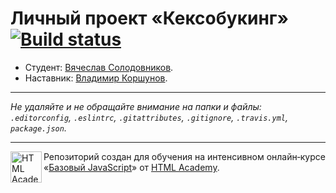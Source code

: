 # Личный проект «Кексобукинг» [![Build status][travis-image]][travis-url]

* Студент: [Вячеслав Солодовников](https://up.htmlacademy.ru/javascript/11/user/499135).
* Наставник: [Владимир Коршунов](https://htmlacademy.ru/profile/bekobou).

---

_Не удаляйте и не обращайте внимание на папки и файлы:_<br>
_`.editorconfig`, `.eslintrc`, `.gitattributes`, `.gitignore`, `.travis.yml`, `package.json`._

---

<a href="https://htmlacademy.ru/intensive/javascript"><img align="left" width="50" height="50" title="HTML Academy" src="https://up.htmlacademy.ru/static/img/intensive/javascript/logo-for-github.svg"></a>

Репозиторий создан для обучения на интенсивном онлайн‑курсе «[Базовый JavaScript](https://htmlacademy.ru/intensive/javascript)» от [HTML Academy](https://htmlacademy.ru).

[travis-image]: https://travis-ci.org/htmlacademy-javascript/499135-keksobooking.svg?branch=master
[travis-url]: https://travis-ci.org/htmlacademy-javascript/499135-keksobooking
